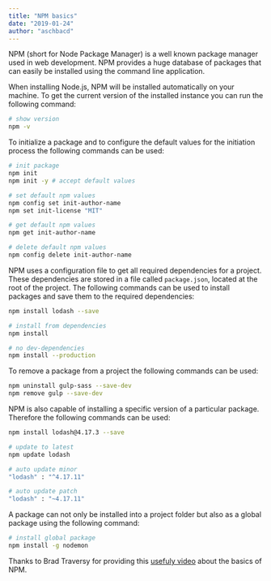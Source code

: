 ```yaml
---
title: "NPM basics"
date: "2019-01-24"
author: "aschbacd"
---
```


NPM (short for Node Package Manager) is a well known package manager used in web development.
NPM provides a huge database of packages that can easily be installed using the command line application.

When installing Node.js, NPM will be installed automatically on your machine.
To get the current version of the installed instance you can run the following command:

```bash
# show version
npm -v
```

To initialize a package and to configure the default values for the initiation process the following commands can be used:

```bash
# init package
npm init
npm init -y # accept default values

# set default npm values
npm config set init-author-name
npm set init-license "MIT"

# get default npm values
npm get init-author-name

# delete default npm values
npm config delete init-author-name
```

NPM uses a configuration file to get all required dependencies for a project.
These dependencies are stored in a file called `package.json`, located at the root of the project.
The following commands can be used to install packages and save them to the required dependencies:

```bash
npm install lodash --save

# install from dependencies
npm install

# no dev-dependencies
npm install --production
```

To remove a package from a project the following commands can be used:

```bash
npm uninstall gulp-sass --save-dev
npm remove gulp --save-dev
```

NPM is also capable of installing a specific version of a particular package. Therefore the following commands can be used:

```bash
npm install lodash@4.17.3 --save

# update to latest
npm update lodash

# auto update minor
"lodash" : "^4.17.11"

# auto update patch
"lodash" : "~4.17.11"
```

A package can not only be installed into a project folder but also as a global package using the following command:

```bash
# install global package
npm install -g nodemon
```

Thanks to Brad Traversy for providing this [usefuly video](https://youtu.be/jHDhaSSKmB0) about the basics of NPM.
